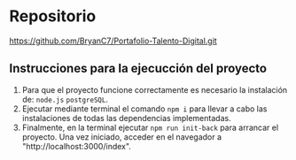 # Repositorio
https://github.com/BryanC7/Portafolio-Talento-Digital.git
## Instrucciones para la ejecucción del proyecto  
1. Para que el proyecto funcione correctamente es necesario la instalación de: ```node.js``` ```postgreSQL```.
2. Ejecutar mediante terminal el comando ```npm i``` para llevar a cabo las instalaciones de todas las dependencias implementadas.
3. Finalmente, en la terminal ejecutar ```npm run init-back``` para arrancar el proyecto. Una vez iniciado, acceder en el navegador a "http://localhost:3000/index".